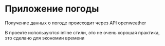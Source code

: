 <h1>Приложение погоды</h1>
<p>Получение данных о погоде происходит через API openweather</p>
<p>В проекте используются inline стили, это не очень хорошая практика, это сделано для экономии времени</p>
